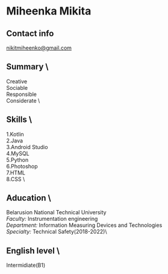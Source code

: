 # **Miheenka Mikita**

## **Contact info**
nikitmiheenko@gmail.com

## **Summary** \
Creative\
Sociable\
Responsible\
Considerate \

## **Skills** \ 
1.Kotlin\
2.Java\
3.Android Studio\
4.MySQL\
5.Python\
6.Photoshop\
7.HTML\
8.CSS \

## **Aducation** \ 
Belarusion National Technical University\
*Faculty:* Instrumentation engineering \
*Department:* Information Measuring Devices and Technologies\
*Specialty:* Technical Safety(2018-2022)\ 

## **English level** \
Intermidiate(B1)
